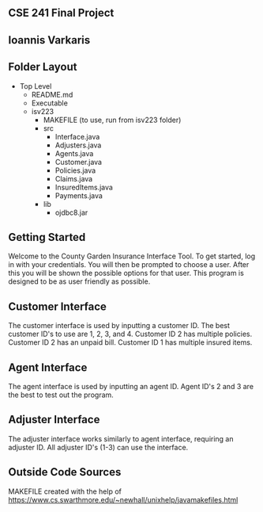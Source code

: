 ## CSE 241 Final Project 
## Ioannis Varkaris

## Folder Layout
- Top Level
    - README.md
    - Executable
    - isv223
        - MAKEFILE (to use, run from isv223 folder)
        - src
            - Interface.java
            - Adjusters.java
            - Agents.java
            - Customer.java
            - Policies.java
            - Claims.java
            - InsuredItems.java
            - Payments.java
        - lib
            - ojdbc8.jar

## Getting Started

Welcome to the County Garden Insurance Interface Tool.
To get started, log in with your credentials. You will then be prompted to choose a user. After this you will be shown the possible options for that user.
This program is designed to be as user friendly as possible.

## Customer Interface
The customer interface is used by inputting a customer ID.
The best customer ID's to use are 1, 2, 3, and 4.
Customer ID 2 has multiple policies.
Customer ID 2 has an unpaid bill.
Customer ID 1 has multiple insured items.

## Agent Interface
The agent interface is used by inputting an agent ID.
Agent ID's 2 and 3 are the best to test out the program.

## Adjuster Interface
The adjuster interface works similarly to agent interface, requiring an adjuster ID.
All adjuster ID's (1-3) can use the interface.

## Outside Code Sources
MAKEFILE created with the help of
https://www.cs.swarthmore.edu/~newhall/unixhelp/javamakefiles.html

